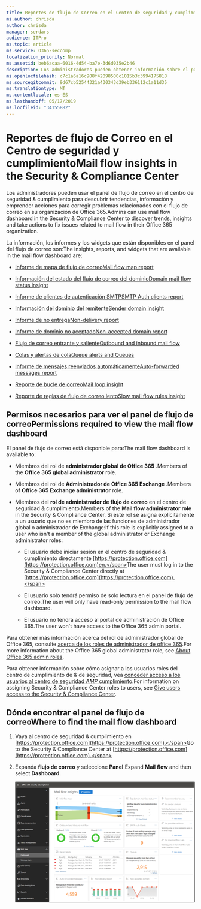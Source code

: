 ```yaml
---
title: Reportes de flujo de Correo en el Centro de seguridad y cumplimiento
ms.author: chrisda
author: chrisda
manager: serdars
audience: ITPro
ms.topic: article
ms.service: O365-seccomp
localization_priority: Normal
ms.assetid: beb6acaa-6016-4d54-ba7e-3d6d035e2b46
description: Los administradores pueden obtener información sobre el panel del flujo de correo en el centro de seguridad & cumplimiento.
ms.openlocfilehash: c7c1a6a16c908f42098500c1015b3c3994175818
ms.sourcegitcommit: 9d67cb52544321a430343d39eb336112c1a11d35
ms.translationtype: MT
ms.contentlocale: es-ES
ms.lasthandoff: 05/17/2019
ms.locfileid: "34155882"
---
```

# <a name="mail-flow-insights-in-the-security--compliance-center"></a><span data-ttu-id="b404f-103">Reportes de flujo de Correo en el Centro de seguridad y cumplimiento</span><span class="sxs-lookup"><span data-stu-id="b404f-103">Mail flow insights in the Security & Compliance Center</span></span>

<span data-ttu-id="b404f-104">Los administradores pueden usar el panel de flujo de correo en el centro de seguridad & cumplimiento para descubrir tendencias, información y emprender acciones para corregir problemas relacionados con el flujo de correo en su organización de Office 365.</span><span class="sxs-lookup"><span data-stu-id="b404f-104">Admins can use mail flow dashboard in the Security & Compliance Center to discover trends, insights and take actions to fix issues related to mail flow in their Office 365 organization.</span></span>

<span data-ttu-id="b404f-105">La información, los informes y los widgets que están disponibles en el panel del flujo de correo son:</span><span class="sxs-lookup"><span data-stu-id="b404f-105">The insights, reports, and widgets that are available in the mail flow dashboard are:</span></span>

- [<span data-ttu-id="b404f-106">Informe de mapa de flujo de correo</span><span class="sxs-lookup"><span data-stu-id="b404f-106">Mail flow map report</span></span>](mfi-mail-flow-map-report.md)

- [<span data-ttu-id="b404f-107">Información del estado del flujo de correo del dominio</span><span class="sxs-lookup"><span data-stu-id="b404f-107">Domain mail flow status insight</span></span>](mfi-domain-mail-flow-status-insight.md)

- [<span data-ttu-id="b404f-108">Informe de clientes de autenticación SMTP</span><span class="sxs-lookup"><span data-stu-id="b404f-108">SMTP Auth clients report</span></span>](mfi-smtp-auth-clients-report.md)

- [<span data-ttu-id="b404f-109">Información del dominio del remitente</span><span class="sxs-lookup"><span data-stu-id="b404f-109">Sender domain insight</span></span>](mfi-sender-domain-insight.md)

- [<span data-ttu-id="b404f-110">Informe de no entrega</span><span class="sxs-lookup"><span data-stu-id="b404f-110">Non-delivery report</span></span>](mfi-non-delivery-report.md)

- [<span data-ttu-id="b404f-111">Informe de dominio no aceptado</span><span class="sxs-lookup"><span data-stu-id="b404f-111">Non-accepted domain report</span></span>](mfi-non-accepted-domain-report.md)

- [<span data-ttu-id="b404f-112">Flujo de correo entrante y saliente</span><span class="sxs-lookup"><span data-stu-id="b404f-112">Outbound and inbound mail flow</span></span>](mfi-outbound-and-inbound-mail-flow.md)

- [<span data-ttu-id="b404f-113">Colas y alertas de cola</span><span class="sxs-lookup"><span data-stu-id="b404f-113">Queue alerts and Queues</span></span>](mfi-queue-alerts-and-queues.md)

- [<span data-ttu-id="b404f-114">Informe de mensajes reenviados automáticamente</span><span class="sxs-lookup"><span data-stu-id="b404f-114">Auto-forwarded messages report</span></span>](mfi-auto-forwarded-messages-report.md)

- [<span data-ttu-id="b404f-115">Reporte de bucle de correo</span><span class="sxs-lookup"><span data-stu-id="b404f-115">Mail loop insight</span></span>](mfi-mail-loop-insight.md)

- [<span data-ttu-id="b404f-116">Reporte de reglas de flujo de correo lento</span><span class="sxs-lookup"><span data-stu-id="b404f-116">Slow mail flow rules insight</span></span>](mfi-slow-mail-flow-rules-insight.md)

## <a name="permissions-required-to-view-the-mail-flow-dashboard"></a><span data-ttu-id="b404f-117">Permisos necesarios para ver el panel de flujo de correo</span><span class="sxs-lookup"><span data-stu-id="b404f-117">Permissions required to view the mail flow dashboard</span></span>

<span data-ttu-id="b404f-118">El panel de flujo de correo está disponible para:</span><span class="sxs-lookup"><span data-stu-id="b404f-118">The mail flow dashboard is available to:</span></span>

- <span data-ttu-id="b404f-119">Miembros del rol de **administrador global de Office 365** .</span><span class="sxs-lookup"><span data-stu-id="b404f-119">Members of the **Office 365 global administrator** role.</span></span>

- <span data-ttu-id="b404f-120">Miembros del rol de **Administrador de Office 365 Exchange** .</span><span class="sxs-lookup"><span data-stu-id="b404f-120">Members of **Office 365 Exchange administrator** role.</span></span>

- <span data-ttu-id="b404f-121">Miembros del **rol de administrador de flujo de correo** en el centro de seguridad & cumplimiento.</span><span class="sxs-lookup"><span data-stu-id="b404f-121">Members of the **Mail flow administrator role** in the Security & Compliance Center.</span></span> <span data-ttu-id="b404f-122">Si este rol se asigna explícitamente a un usuario que no es miembro de las funciones de administrador global o administrador de Exchange:</span><span class="sxs-lookup"><span data-stu-id="b404f-122">If this role is explicitly assigned to a user who isn't a member of the global administrator or Exchange administrator roles:</span></span>

  - <span data-ttu-id="b404f-123">El usuario debe iniciar sesión en el centro de seguridad & cumplimiento directamente [https://protection.office.com](https://protection.office.com)en.</span><span class="sxs-lookup"><span data-stu-id="b404f-123">The user must log in to the Security & Compliance Center directly at [https://protection.office.com](https://protection.office.com).</span></span>

  - <span data-ttu-id="b404f-124">El usuario solo tendrá permiso de solo lectura en el panel de flujo de correo.</span><span class="sxs-lookup"><span data-stu-id="b404f-124">The user will only have read-only permission to the mail flow dashboard.</span></span>

  - <span data-ttu-id="b404f-125">El usuario no tendrá acceso al portal de administración de Office 365.</span><span class="sxs-lookup"><span data-stu-id="b404f-125">The user won't have access to the Office 365 admin portal.</span></span>

<span data-ttu-id="b404f-126">Para obtener más información acerca del rol de administrador global de Office 365, consulte [acerca de los roles de administrador de office 365](https://docs.microsoft.com/office365/admin/add-users/about-admin-roles).</span><span class="sxs-lookup"><span data-stu-id="b404f-126">For more information about the Office 365 global administrator role, see [About Office 365 admin roles](https://docs.microsoft.com/office365/admin/add-users/about-admin-roles).</span></span>

<span data-ttu-id="b404f-127">Para obtener información sobre cómo asignar a los usuarios roles del centro de cumplimiento de & de seguridad, vea [conceder acceso a los usuarios al centro de seguridad _AMP_ cumplimiento](https://docs.microsoft.com/office365/securitycompliance/grant-access-to-the-security-and-compliance-center).</span><span class="sxs-lookup"><span data-stu-id="b404f-127">For information on assigning Security & Compliance Center roles to users, see [Give users access to the Security & Compliance Center](https://docs.microsoft.com/office365/securitycompliance/grant-access-to-the-security-and-compliance-center).</span></span>

## <a name="where-to-find-the-mail-flow-dashboard"></a><span data-ttu-id="b404f-128">Dónde encontrar el panel de flujo de correo</span><span class="sxs-lookup"><span data-stu-id="b404f-128">Where to find the mail flow dashboard</span></span>

1. <span data-ttu-id="b404f-129">Vaya al centro de seguridad & cumplimiento en [https://protection.office.com](https://protection.office.com).</span><span class="sxs-lookup"><span data-stu-id="b404f-129">Go to the Security & Compliance Center at [https://protection.office.com](https://protection.office.com).</span></span>

2. <span data-ttu-id="b404f-130">Expanda **flujo de correo** y seleccione **Panel**.</span><span class="sxs-lookup"><span data-stu-id="b404f-130">Expand **Mail flow** and then select **Dashboard**.</span></span>

   ![Panel flujo de correo en el centro de seguridad & cumplimiento de Office 365](media/mail-flow-dashboard-v2.png)
